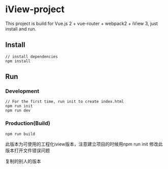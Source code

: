 # iView-project

This project is build for Vue.js 2 + vue-router + webpack2 + iView 3, just install and run.

## Install
```bush
// install dependencies
npm install
```
## Run
### Development
```bush
// For the first time, run init to create index.html
npm run init
npm run dev
```
### Production(Build)
```bush
npm run build
```

此版本为可使用的工程化iview版本，注意建立项目的时候用npm run init
修改此版本打开文件错误问题


复制的别人的版本
